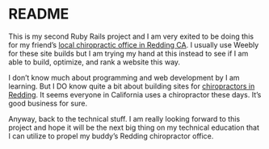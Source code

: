 # README

This is my second Ruby Rails project and I am very exited to be doing this for my friend’s [local chiropractic office in Redding CA](http://reddingsportstherapy.com). I usually use Weebly for these site builds but I am trying my hand at this instead to see if I am able to build, optimize, and rank a website this way.

I don’t know much about programming and web development by I am learning. But I DO know quite a bit about building sites for [chiropractors in Redding](http://reddingsportstherapy.com). It seems everyone in California uses a chiropractor these days. It’s good business for sure. 

Anyway, back to the technical stuff. I am really looking forward to this project and hope it will be the next big thing on my technical education that I can utilize to propel my buddy’s Redding chiropractor office.